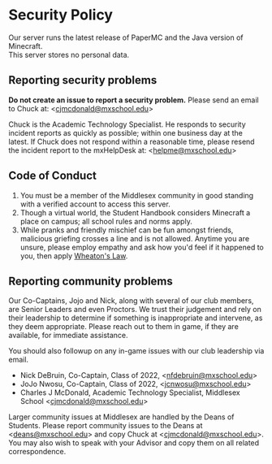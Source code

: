 # Security Policy
Our server runs the latest release of PaperMC and the Java version of Minecraft.<br />
This server stores no personal data.

## Reporting security problems
**Do not create an issue to report a security problem.**
Please send an email to Chuck at:  \<cjmcdonald@mxschool.edu\>

Chuck is the Academic Technology Specialist. He responds to security incident reports as quickly as possible; within one business day at the latest. If Chuck does not respond within a reasonable time, please resend the incident report to the mxHelpDesk at: \<helpme@mxschool.edu\>

## Code of Conduct
1. You must be a member of the Middlesex community in good standing with a verified account to access this server.
1. Though a virtual world, the Student Handbook considers Minecraft a place on campus; all school rules and norms apply.
1. While pranks and friendly mischief can be fun amongst friends, malicious griefing crosses a line and is not allowed. Anytime you are unsure, please employ empathy and ask how you'd feel if it happened to you, then apply [Wheaton's Law](http://www.wheatonslaw.com).

## Reporting community problems
Our Co-Captains, Jojo and Nick, along with several of our club members, are Senior Leaders and even Proctors. We trust their judgement and rely on their leadership to determine if something is inappropriate and intervene, as they deem appropriate. Please reach out to them in game, if they are available, for immediate assistance.

You should also followup on any in-game issues with our club leadership via email.
- Nick DeBruin, Co-Captain, Class of 2022, \<nfdebruin@mxschool.edu\>
- JoJo Nwosu, Co-Captain, Class of 2022, \<jcnwosu@mxschool.edu\>
- Charles J McDonald, Academic Technology Specialist, Middlesex School \<cjmcdonald@mxschool.edu\>

Larger community issues at Middlesex are handled by the Deans of Students. Please report community issues to the Deans at \<deans@mxschool.edu\> and copy Chuck at \<cjmcdonald@mxschool.edu\>. You may also wish to speak with your Advisor and copy them on all related correspondence.

